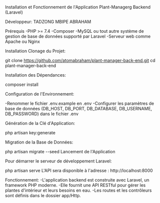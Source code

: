 Installation et Fonctionnement de l'Application Plant-Managerg Backend (Laravel)

Développeur: TADZONG MBIPE ABRAHAM

Prérequis
-PHP >= 7.4
-Composer
-MySQL ou tout autre système de gestion de base de données supporté par Laravel
-Serveur web comme Apache ou Nginx

Installation
Clonage du Projet:

git clone https://github.com/atomabraham/plant-manager-back-end.git
cd plant-manager-back-end

Installation des Dépendances:

composer install

Configuration de l'Environnement:

-Renommer le fichier .env.example en .env
-Configurer les paramètres de base de données (DB_HOST, DB_PORT, DB_DATABASE, DB_USERNAME, DB_PASSWORD) dans le fichier .env

Génération de la Clé d'Application:

php artisan key:generate

Migration de la Base de Données:

php artisan migrate --seed
Lancement de l'Application

Pour démarrer le serveur de développement Laravel:

php artisan serve
L'API sera disponible à l'adresse : http://localhost:8000

Fonctionnement:
-L'application backend est construite avec Laravel, un framework PHP moderne.
-Elle fournit une API RESTful pour gérer les plantes d'intérieur et leurs besoins en eau.
-Les routes et les contrôleurs sont définis dans le dossier app/Http.

